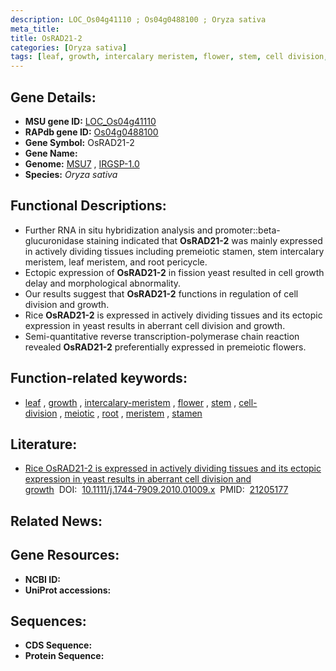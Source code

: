 ```yaml
---
description: LOC_Os04g41110 ; Os04g0488100 ; Oryza sativa
meta_title:
title: OsRAD21-2
categories: [Oryza sativa]
tags: [leaf, growth, intercalary meristem, flower, stem, cell division, meiotic, root, meristem, stamen]
---
```


## Gene Details:
- **MSU gene ID:** [LOC_Os04g41110](http://rice.uga.edu/cgi-bin/ORF_infopage.cgi?orf=LOC_Os04g41110)  
- **RAPdb gene ID:** [Os04g0488100](https://rapdb.dna.affrc.go.jp/locus/?name=Os04g0488100)  
- **Gene Symbol:** OsRAD21-2
- **Gene Name:**
- **Genome:**  [MSU7](http://rice.uga.edu/)&nbsp;,&nbsp;[IRGSP-1.0](https://rapdb.dna.affrc.go.jp/download/irgsp1.html)
- **Species:** *Oryza sativa*

## Functional Descriptions:
   - Further RNA in situ hybridization analysis and promoter::beta-glucuronidase staining indicated that **OsRAD21-2** was mainly expressed in actively dividing tissues including premeiotic stamen, stem intercalary meristem, leaf meristem, and root pericycle.
   - Ectopic expression of **OsRAD21-2** in fission yeast resulted in cell growth delay and morphological abnormality.
   - Our results suggest that **OsRAD21-2** functions in regulation of cell division and growth.
   - Rice **OsRAD21-2** is expressed in actively dividing tissues and its ectopic expression in yeast results in aberrant cell division and growth.
   - Semi-quantitative reverse transcription-polymerase chain reaction revealed **OsRAD21-2** preferentially expressed in premeiotic flowers.

## Function-related keywords:
   - [leaf](/tags/leaf/)&nbsp;,&nbsp;[growth](/tags/growth/)&nbsp;,&nbsp;[intercalary-meristem](/tags/intercalary-meristem/)&nbsp;,&nbsp;[flower](/tags/flower/)&nbsp;,&nbsp;[stem](/tags/stem/)&nbsp;,&nbsp;[cell-division](/tags/cell-division/)&nbsp;,&nbsp;[meiotic](/tags/meiotic/)&nbsp;,&nbsp;[root](/tags/root/)&nbsp;,&nbsp;[meristem](/tags/meristem/)&nbsp;,&nbsp;[stamen](/tags/stamen/)

## Literature:
   - [Rice OsRAD21-2 is expressed in actively dividing tissues and its ectopic expression in yeast results in aberrant cell division and growth](https://www.doi.org/10.1111/j.1744-7909.2010.01009.x)&nbsp;&nbsp;DOI:&nbsp;&nbsp;[10.1111/j.1744-7909.2010.01009.x](https://www.doi.org/10.1111/j.1744-7909.2010.01009.x)&nbsp;&nbsp;PMID:&nbsp;&nbsp;[21205177](https://pubmed.ncbi.nlm.nih.gov/21205177/)

## Related News:

## Gene Resources:
- **NCBI ID:**  []()
- **UniProt accessions:** [](https://www.uniprot.org/uniprotkb//entry)

## Sequences:
- **CDS Sequence:**
- **Protein Sequence:**
